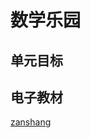 # 数学乐园

## 单元目标


## 电子教材

<Ebook grade="xxsx1a" :pages="82" :paged="83" ></Ebook>

[zanshang](../res/zanshang.md ':include')